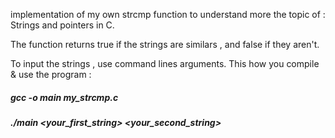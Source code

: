 implementation of my own strcmp function to understand more the topic of : Strings and pointers in C.

The function returns true if the strings are similars , and false if they aren't.

To input the strings , use command lines arguments.
This how you compile & use the program :
##### gcc -o main my_strcmp.c
##### ./main <your_first_string> <your_second_string>
